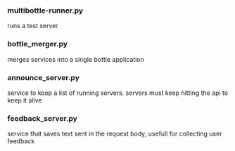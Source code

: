 ### multibottle-runner.py
runs a test server

### bottle_merger.py
merges services into a single bottle application

### announce_server.py
service to keep a list of running servers. servers must keep hitting the api to keep it alive

### feedback_server.py
service that saves text sent in the request body, usefull for collecting user feedback
